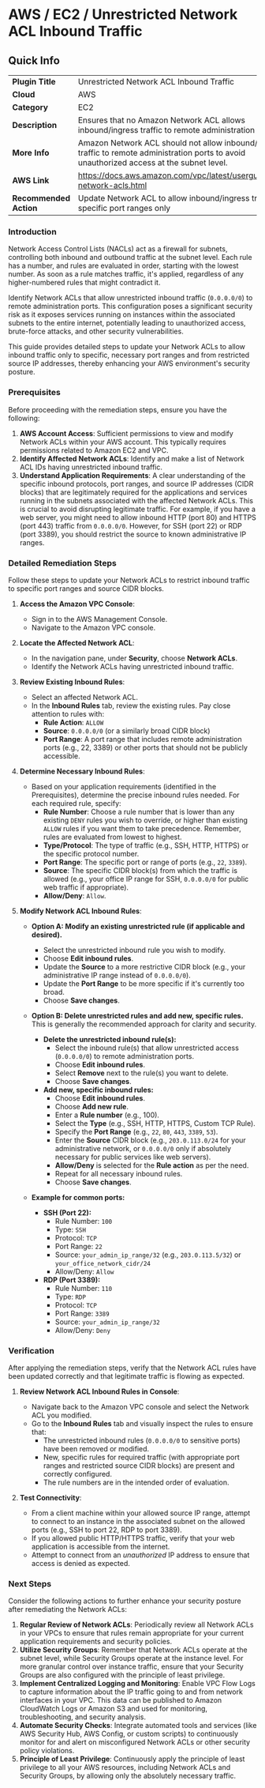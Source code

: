 # AWS / EC2 / Unrestricted Network ACL Inbound Traffic

## Quick Info

| | |
|-|-|
| **Plugin Title** | Unrestricted Network ACL Inbound Traffic |
| **Cloud** | AWS |
| **Category** | EC2 |
| **Description** | Ensures that no Amazon Network ACL allows inbound/ingress traffic to remote administration ports. |
| **More Info** | Amazon Network ACL should not allow inbound/ingress traffic to remote administration ports to avoid unauthorized access at the subnet level. |
| **AWS Link** | https://docs.aws.amazon.com/vpc/latest/userguide/vpc-network-acls.html |
| **Recommended Action** | Update Network ACL to allow inbound/ingress traffic to specific port ranges only |

### Introduction

Network Access Control Lists (NACLs) act as a firewall for subnets, controlling both inbound and outbound traffic at the subnet level. Each rule has a number, and rules are evaluated in order, starting with the lowest number. As soon as a rule matches traffic, it's applied, regardless of any higher-numbered rules that might contradict it.

Identify Network ACLs that allow unrestricted inbound traffic (`0.0.0.0/0`) to remote administration ports. This configuration poses a significant security risk as it exposes services running on instances within the associated subnets to the entire internet, potentially leading to unauthorized access, brute-force attacks, and other security vulnerabilities.

This guide provides detailed steps to update your Network ACLs to allow inbound traffic only to specific, necessary port ranges and from restricted source IP addresses, thereby enhancing your AWS environment's security posture.

### Prerequisites

Before proceeding with the remediation steps, ensure you have the following:

1.  **AWS Account Access**: Sufficient permissions to view and modify Network ACLs within your AWS account. This typically requires permissions related to Amazon EC2 and VPC.
2.  **Identify Affected Network ACLs**: Identify and make a list of Network ACL IDs having unrestricted inbound traffic.
3.  **Understand Application Requirements**: A clear understanding of the specific inbound protocols, port ranges, and source IP addresses (CIDR blocks) that are legitimately required for the applications and services running in the subnets associated with the affected Network ACLs. This is crucial to avoid disrupting legitimate traffic. For example, if you have a web server, you might need to allow inbound HTTP (port 80) and HTTPS (port 443) traffic from `0.0.0.0/0`. However, for SSH (port 22) or RDP (port 3389), you should restrict the source to known administrative IP ranges.

### Detailed Remediation Steps

Follow these steps to update your Network ACLs to restrict inbound traffic to specific port ranges and source CIDR blocks.

1.  **Access the Amazon VPC Console**:
    *   Sign in to the AWS Management Console.
    *   Navigate to the Amazon VPC console.

2.  **Locate the Affected Network ACL**:
    *   In the navigation pane, under **Security**, choose **Network ACLs**.
    *   Identify the Network ACLs having unrestricted inbound traffic.

3.  **Review Existing Inbound Rules**:
    *   Select an affected Network ACL.
    *   In the **Inbound Rules** tab, review the existing rules. Pay close attention to rules with:
        *   **Rule Action**: `ALLOW`
        *   **Source**: `0.0.0.0/0` (or a similarly broad CIDR block)
        *   **Port Range**: A port range that includes remote administration ports (e.g., 22, 3389) or other ports that should not be publicly accessible.

4.  **Determine Necessary Inbound Rules**:
    *   Based on your application requirements (identified in the Prerequisites), determine the precise inbound rules needed. For each required rule, specify:
        *   **Rule Number**: Choose a rule number that is lower than any existing `DENY` rules you wish to override, or higher than existing `ALLOW` rules if you want them to take precedence. Remember, rules are evaluated from lowest to highest.
        *   **Type/Protocol**: The type of traffic (e.g., SSH, HTTP, HTTPS) or the specific protocol number.
        *   **Port Range**: The specific port or range of ports (e.g., `22`, `3389`).
        *   **Source**: The specific CIDR block(s) from which the traffic is allowed (e.g., your office IP range for SSH, `0.0.0.0/0` for public web traffic if appropriate).
        *   **Allow/Deny**: `Allow`.

5.  **Modify Network ACL Inbound Rules**:

    *   **Option A: Modify an existing unrestricted rule (if applicable and desired).**
        *   Select the unrestricted inbound rule you wish to modify.
        *   Choose **Edit inbound rules**.
        *   Update the **Source** to a more restrictive CIDR block (e.g., your administrative IP range instead of `0.0.0.0/0`).
        *   Update the **Port Range** to be more specific if it's currently too broad.
        *   Choose **Save changes**.

    *   **Option B: Delete unrestricted rules and add new, specific rules.** This is generally the recommended approach for clarity and security.
        *   **Delete the unrestricted inbound rule(s):**
            *   Select the inbound rule(s) that allow unrestricted access (`0.0.0.0/0`) to remote administration ports.
            *   Choose **Edit inbound rules**.
            *   Select **Remove** next to the rule(s) you want to delete.
            *   Choose **Save changes**.
        *   **Add new, specific inbound rules:**
            *   Choose **Edit inbound rules**.
            *   Choose **Add new rule**.
            *   Enter a **Rule number** (e.g., 100).
            *   Select the **Type** (e.g., SSH, HTTP, HTTPS, Custom TCP Rule).
            *   Specify the **Port Range** (e.g., `22`, `80`, `443`, `3389`, `53`).
            *   Enter the **Source** CIDR block (e.g., `203.0.113.0/24` for your administrative network, or `0.0.0.0/0` only if absolutely necessary for public services like web servers).
            *   **Allow/Deny** is selected for the **Rule action** as per the need.
            *   Repeat for all necessary inbound rules.
            *   Choose **Save changes**.

    *   **Example for common ports:**
        *   **SSH (Port 22):**
            *   Rule Number: `100`
            *   Type: `SSH`
            *   Protocol: `TCP`
            *   Port Range: `22`
            *   Source: `your_admin_ip_range/32` (e.g., `203.0.113.5/32`) or `your_office_network_cidr/24`
            *   Allow/Deny: `Allow`
        *   **RDP (Port 3389):**
            *   Rule Number: `110`
            *   Type: `RDP`
            *   Protocol: `TCP`
            *   Port Range: `3389`
            *   Source: `your_admin_ip_range/32`
            *   Allow/Deny: `Deny`

### Verification

After applying the remediation steps, verify that the Network ACL rules have been updated correctly and that legitimate traffic is flowing as expected.

1.  **Review Network ACL Inbound Rules in Console**:
    *   Navigate back to the Amazon VPC console and select the Network ACL you modified.
    *   Go to the **Inbound Rules** tab and visually inspect the rules to ensure that:
        *   The unrestricted inbound rules (`0.0.0.0/0` to sensitive ports) have been removed or modified.
        *   New, specific rules for required traffic (with appropriate port ranges and restricted source CIDR blocks) are present and correctly configured.
        *   The rule numbers are in the intended order of evaluation.

2.  **Test Connectivity**:
    *   From a client machine within your allowed source IP range, attempt to connect to an instance in the associated subnet on the allowed ports (e.g., SSH to port 22, RDP to port 3389).
    *   If you allowed public HTTP/HTTPS traffic, verify that your web application is accessible from the internet.
    *   Attempt to connect from an *unauthorized* IP address to ensure that access is denied as expected.

### Next Steps

Consider the following actions to further enhance your security posture after remediating the Network ACLs:

1.  **Regular Review of Network ACLs**: Periodically review all Network ACLs in your VPCs to ensure that rules remain appropriate for your current application requirements and security policies.
2.  **Utilize Security Groups**: Remember that Network ACLs operate at the subnet level, while Security Groups operate at the instance level. For more granular control over instance traffic, ensure that your Security Groups are also configured with the principle of least privilege.
3.  **Implement Centralized Logging and Monitoring**: Enable VPC Flow Logs to capture information about the IP traffic going to and from network interfaces in your VPC. This data can be published to Amazon CloudWatch Logs or Amazon S3 and used for monitoring, troubleshooting, and security analysis.
4.  **Automate Security Checks**: Integrate automated tools and services (like AWS Security Hub, AWS Config, or custom scripts) to continuously monitor for and alert on misconfigured Network ACLs or other security policy violations.
5.  **Principle of Least Privilege**: Continuously apply the principle of least privilege to all your AWS resources, including Network ACLs and Security Groups, by allowing only the absolutely necessary traffic.
